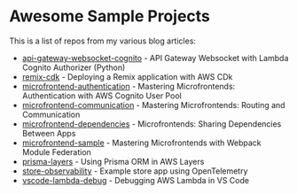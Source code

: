# Awesome Sample Projects

This is a list of repos from my various blog articles:

- [api-gateway-websocket-cognito](https://medium.com/@bacheric) - API Gateway Websocket with Lambda Cognito Authorizer (Python)
- [remix-cdk](https://medium.com/@bacheric) - Deploying a Remix application with AWS CDk
- [microfrontend-authentication](https://medium.com/ama-tech-blog/mastering-microfrontends-authentication-with-aws-cognito-37d1ed63114a) - Mastering Microfrontends: Authentication with AWS Cognito User Pool
- [microfrontend-communication](https://medium.com/ama-tech-blog/mastering-microfrontends-routing-and-communication-815f3a7b7910) - Mastering Microfrontends: Routing and Communication
- [microfrontend-dependencies](https://medium.com/ama-tech-blog/mastering-microfrontends-sharing-dependencies-across-apps-e3811b650d7) - Microfrontends: Sharing Dependencies Between Apps
- [microfrontend-sample](https://medium.com/ama-tech-blog/mastering-microfrontends-with-webpack-module-federation-eec613ea797a) - Mastering Microfrontends with Webpack Module Federation
- [prisma-layers](https://medium.com/ama-tech-blog/deploying-prisma-with-aws-lambda-layers-in-cdk-10608f5598c5) - Using Prisma ORM in AWS Layers
- [store-observability](https://medium.com/ama-tech-blog/observability-with-opentelemetry-205adb984792) - Example store app using OpenTelemetry
- [vscode-lambda-debug](https://medium.com/aws-tip/debugging-aws-lambda-locally-6656e99dd894) - Debugging AWS Lambda in VS Code
